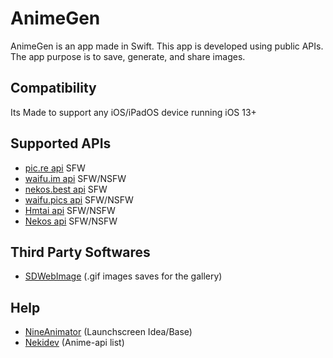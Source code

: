 # AnimeGen

AnimeGen is an app made in Swift. This app is developed using public APIs. The app purpose is to save, generate, and share images.

## Compatibility
Its Made to support any iOS/iPadOS device running iOS 13+

## Supported APIs

- [pic.re api](https://doc.pic.re/) SFW
- [waifu.im api](https://docs.waifu.im/) SFW/NSFW
- [nekos.best api](https://docs.nekos.best/) SFW
- [waifu.pics api](https://waifu.pics/docs) SFW/NSFW
- [Hmtai api](https://hmtai.hatsunia.cfd/endpoints) SFW/NSFW
- [Nekos api](https://nekosapi.com/docs) SFW/NSFW

## Third Party Softwares

- [SDWebImage](https://github.com/SDWebImage/SDWebImage) (.gif images saves for the gallery)

## Help

- [NineAnimator](https://github.com/SuperMarcus/NineAnimator) (Launchscreen Idea/Base)
- [Nekidev](https://github.com/Nekidev/anime-api) (Anime-api list)
